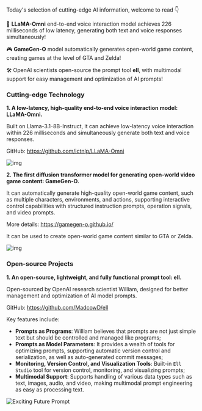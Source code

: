 
Today's selection of cutting-edge AI information, welcome to read 👇

🎤 **LLaMA-Omni** end-to-end voice interaction model achieves 226 milliseconds of low latency, generating both text and voice responses simultaneously!

🎮 **GameGen-O** model automatically generates open-world game content, creating games at the level of GTA and Zelda!

🛠️ OpenAI scientists open-source the prompt tool **ell**, with multimodal support for easy management and optimization of AI prompts!

### Cutting-edge Technology

**1. A low-latency, high-quality end-to-end voice interaction model: LLaMA-Omni.**

Built on Llama-3.1-8B-Instruct, it can achieve low-latency voice interaction within 226 milliseconds and simultaneously generate both text and voice responses.

GitHub: https://github.com/ictnlp/LLaMA-Omni

![img](https://cdn.jsdelivr.net/gh/freelander/oss@master/ai-daily/2024-09-16/model.png)

**2. The first diffusion transformer model for generating open-world video game content: GameGen-O.**

It can automatically generate high-quality open-world game content, such as multiple characters, environments, and actions, supporting interactive control capabilities with structured instruction prompts, operation signals, and video prompts.

More details: https://gamegen-o.github.io/

It can be used to create open-world game content similar to GTA or Zelda.

![img](https://cdn.jsdelivr.net/gh/freelander/oss@master/ai-daily/2024-09-16/datapipeline.png)

### Open-source Projects

**1. An open-source, lightweight, and fully functional prompt tool: ell.**

Open-sourced by OpenAI research scientist William, designed for better management and optimization of AI model prompts.

GitHub: https://github.com/MadcowD/ell

Key features include:

- **Prompts as Programs**: William believes that prompts are not just simple text but should be controlled and managed like programs;
- **Prompts as Model Parameters**: It provides a wealth of tools for optimizing prompts, supporting automatic version control and serialization, as well as auto-generated commit messages;
- **Monitoring, Version Control, and Visualization Tools**: Built-in `Ell Studio` tool for version control, monitoring, and visualizing prompts;
- **Multimodal Support**: Supports handling of various data types such as text, images, audio, and video, making multimodal prompt engineering as easy as processing text.

![Exciting Future Prompt](https://cdn.jsdelivr.net/gh/freelander/oss@master/ai-daily/2024-09-16/Exciting%20Future%20Prompt.gif)
